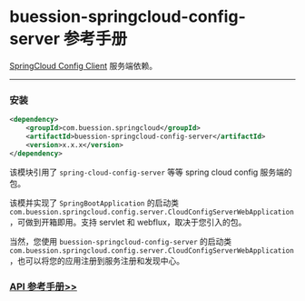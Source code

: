# buession-springcloud-config-server 参考手册


[SpringCloud Config Client](https://spring.io/projects/spring-cloud-config) 服务端依赖。


---


### 安装

```xml
<dependency>
    <groupId>com.buession.springcloud</groupId>
    <artifactId>buession-springcloud-config-server</artifactId>
    <version>x.x.x</version>
</dependency>
```

该模块引用了 `spring-cloud-config-server` 等等 spring cloud config 服务端的包。

该模并实现了 `SpringBootApplication` 的启动类 `com.buession.springcloud.config.server.CloudConfigServerWebApplication`，可做到开箱即用。支持 servlet 和 webflux，取决于您引入的包。

当然，您使用 `buession-springcloud-config-server` 的启动类 `com.buession.springcloud.config.server.CloudConfigServerWebApplication`，也可以将您的应用注册到服务注册和发现中心。


### [API 参考手册>>](https://javadoc.io/static/com.buession.springcloud/buession-springcloud-config-server/2.0.1/)
